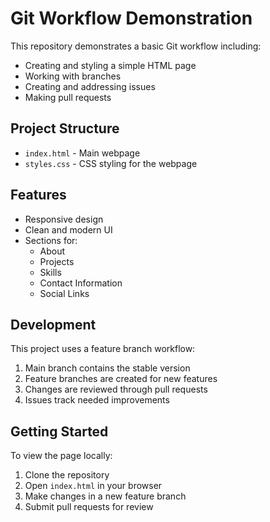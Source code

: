 # Git Workflow Demonstration

This repository demonstrates a basic Git workflow including:

- Creating and styling a simple HTML page
- Working with branches
- Creating and addressing issues
- Making pull requests

## Project Structure

- `index.html` - Main webpage
- `styles.css` - CSS styling for the webpage

## Features

- Responsive design
- Clean and modern UI
- Sections for:
  - About
  - Projects
  - Skills
  - Contact Information
  - Social Links

## Development

This project uses a feature branch workflow:

1. Main branch contains the stable version
2. Feature branches are created for new features
3. Changes are reviewed through pull requests
4. Issues track needed improvements

## Getting Started

To view the page locally:

1. Clone the repository
2. Open `index.html` in your browser
3. Make changes in a new feature branch
4. Submit pull requests for review